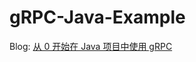 # gRPC-Java-Example

Blog: [从 0 开始在 Java 项目中使用 gRPC](https://exexute.github.io/2022/02/07/How-to-use-gRPC-in-Java-Project/)
